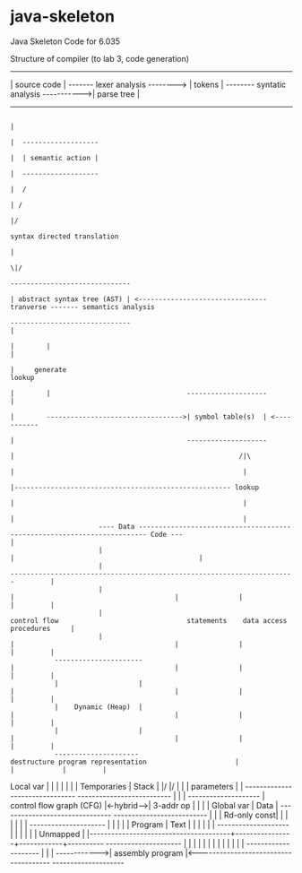 java-skeleton
=============

Java Skeleton Code for 6.035


Structure of compiler (to lab 3, code generation)

---------------                                  ----------                                        --------------
| source code | ------- lexer analysis --------> | tokens | -------- syntatic analysis ----------->| parse tree |    
---------------                                  ----------                                        --------------
                                                                                                         |
                                                                                                         |  -------------------
                                                                                                         |  | semantic action |
                                                                                                         |  -------------------
                                                                                                         |  /     
                                                                                                         | /    
                                                                                                         |/        
                                                                                             syntax directed translation  
                                                                                                         |
                                                                                                        \|/
                                                                                            ------------------------------                        
                                                                                            | abstract syntax tree (AST) | <-------------------------------- tranverse ------- semantics analysis 
                                                                                            ------------------------------                                                           |
                                                                                                         |        |                                                                  |
                                                                                                         |     generate                                                            lookup         
                                                                                                         |        |                                  --------------------            |
                                                                                                         |        ---------------------------------->| symbol table(s)  | <-----------
                                                                                                         |                                           --------------------
                                                                                                         |                                                        /|\
                                                                                                         |                                                         |
                                                                                                         |------------------------------------------------------ lookup
                                                                                                         |                                                         |
                                                                                                         |                                                         |
                          ---- Data ------------------------------------------------------------------------ Code ---                                              |
                          |                                                                                         |                                              |
                          |                                                        -----------------------------------------------------------------------         |
                          |                                                        |                                        |               |            |         |
                          |                                                 control flow                                statements    data access   procedures     |
                          |                                                        |                                        |               |            |         |
               ----------------------                                              |                                        |               |            |         |
               |                    |                                              |                                        |               |            |         |
               |    Dynamic (Heap)  |                                              |                                        |               |            |         |
               |                    |                                              |                                        |               |            |         |
               ---------------------                                destructure program representation                      |               |            |         |
  Local var    |                    |                                              |                                        |               |            |         |
  Temporaries  |      Stack         |                                             \|/                                      \|/              |            |         |
  parameters   |                    |                                -------------------------------           --------------------------   |            |         |
                --------------------                                 | control flow graph (CFG)    |<-hybrid-->|        3-addr op       |   |            |         |
  Global var   |       Data         |                                -------------------------------           --------------------------   |            |         |
  Rd-only const|                    |                                              |                                       |                |            |         |
               ---------------------                                               |                                       |                |            |         |
  Program      |       Text         |                                              |                                       |                |            |         |
                --------------------                                               |                                       |                |            |         |
               |     Unmapped       |                                              |---------------------------------------+----------------+------------+----------
               ---------------------                                               |                                       |                |            |
                                                                                   |                                       |                |            |
                                                                                   |                                       |                |            |
                                                                                   |            --------------------       |                |            |
                                                                                   ------------>| assembly program |<-------------------------------------
                                                                                                --------------------
